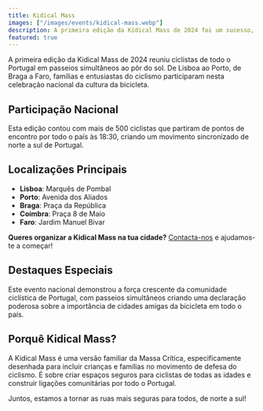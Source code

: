 ```yaml
---
title: Kidical Mass
images: ["/images/events/kidical-mass.webp"]
description: A primeira edição da Kidical Mass de 2024 foi um sucesso, com o verão a aquecer, pedalámos pela cidade ao pôr do sol, de norte a sul do país.
featured: true
---
```


A primeira edição da Kidical Mass de 2024 reuniu ciclistas de todo o Portugal em passeios simultâneos ao pôr do sol. De Lisboa ao Porto, de Braga a Faro, famílias e entusiastas do ciclismo participaram nesta celebração nacional da cultura da bicicleta.

## Participação Nacional

Esta edição contou com mais de 500 ciclistas que partiram de pontos de encontro por todo o país às 18:30, criando um movimento sincronizado de norte a sul de Portugal.

## Localizações Principais

- **Lisboa**: Marquês de Pombal
- **Porto**: Avenida dos Aliados
- **Braga**: Praça da República
- **Coimbra**: Praça 8 de Maio
- **Faro**: Jardim Manuel Bivar

**Queres organizar a Kidical Mass na tua cidade?** [Contacta-nos](mailto:afonsojorgeramos@gmail.com) e ajudamos-te a começar!

## Destaques Especiais

Este evento nacional demonstrou a força crescente da comunidade ciclística de Portugal, com passeios simultâneos criando uma declaração poderosa sobre a importância de cidades amigas da bicicleta em todo o país.

## Porquê Kidical Mass?

A Kidical Mass é uma versão familiar da Massa Crítica, especificamente desenhada para incluir crianças e famílias no movimento de defesa do ciclismo. É sobre criar espaços seguros para ciclistas de todas as idades e construir ligações comunitárias por todo o Portugal.

Juntos, estamos a tornar as ruas mais seguras para todos, de norte a sul!
